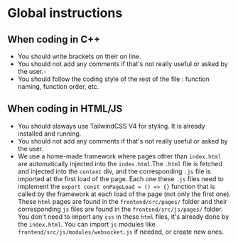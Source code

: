 # Global instructions

## When coding in C++

- You should write brackets on their on line.
- You should not add any comments if that's not really useful or asked by the user.-
- You should follow the coding style of the rest of the file : function naming, function order, etc.

## When coding in HTML/JS

- You should alaways use TailwindCSS V4 for styling. It is already installed and running.
- You should not add any comments if that's not really useful or asked by the user.
- We use a home-made framework where pages other than `index.html` are automatically injected into the `index.html`.The `.html` file is fetched and injected into the `content` div, and the corresponding `.js` file is imported at the first load of the page. Each one these `.js` files need to implement the `export const onPageLoad = () => {}` function that is called by the framework at each load of the page (not only the first one). These `html` pages are found in the `frontend/src/pages/` folder and their corresponding `js` files are found in the `frontend/src/js/pages/` folder. You don't need to import any `css` in these `html` files, it's already done by the `index.html`. You can import `js` modules like `frontend/src/js/modules/websocket.js` if needed, or create new ones.
